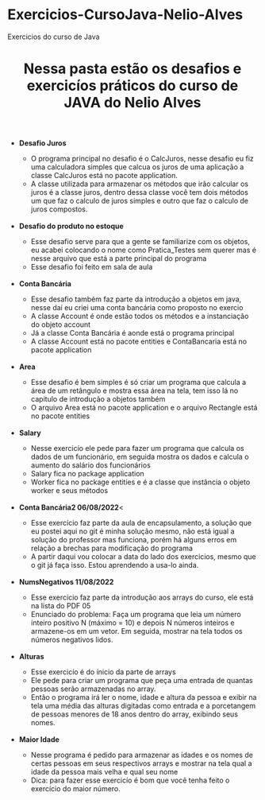 # Exercicios-CursoJava-Nelio-Alves
Exercicios do curso de Java
<body>
<header>
<h1> Nessa pasta estão os desafios e exercicíos práticos do curso de JAVA do Nelio Alves </h1>
</header>


<ul>
    <li><strong>Desafio Juros</strong></li>
    <ul>
        <li>O programa principal no desafio é o CalcJuros, nesse desafio eu fiz uma calculadora simples que calcua os juros de uma aplicação a classe CalcJuros está no  pacote application.</li>
        <li>A classe utilizada para armazenar os métodos que irão calcular os juros é a classe juros, dentro dessa classe você tem dois métodos um que faz o calculo de               juros simples e outro que faz o calculo de juros compostos.</li>
    </ul>
   <br>
    <li><strong>Desafio do produto no estoque</strong></li>
    <ul>
        <li>Esse desafio serve para que a gente se familiarize com os objetos, eu acabei colocando o nome como Pratica_Testes sem querer mas é nesse arquivo que está a  parte principal do programa</li>
        <li>Esse desafio foi feito em sala de aula</li>
    </ul>
    <br>
    <li><strong>Conta Bancária</strong></li>
    <ul>
        <li>Esse desafio também faz parte da introdução a objetos em java, nesse daí eu criei uma conta bancária como proposto no exercio</li>
        <li>A classe Account é onde estão todos os métodos e a instanciação do objeto account</li>
        <li>Já a classe Conta Bancária é aonde está o programa principal</li>
        <li>A classe Account está no pacote entities e ContaBancaria está no pacote application</li>
    </ul>
    <br>
    <li><strong>Area</strong></li>
       <ul>
           <li>Esse desafio é bem simples é só criar um programa que calcula a área de um retângulo e mostra essa área na tela, tem isso lá no capitulo de introdução a objetos também</li>
           <li>O arquivo Area está no pacote application e o arquivo Rectangle está no pacote entities</li>
       </ul>
    <br>
    <li><strong>Salary</strong></li>
       <ul>
           <li>Nesse exercicío ele pede para fazer um programa que calcula os dados de um funcionário, em seguida mostra os dados e calcula o aumento do salário dos funcionários</li>
           <li>Salary fica no package application</li>
           <li>Worker fica no package entities e é a classe que instância o objeto worker e seus métodos</li>
       </ul>
    <br>
    <li><strong>Conta Bancária2 06/08/2022</strong><</li>
        <ul>
            <li>Esse exercício faz parte da aula de encapsulamento, a solução que eu postei aqui no git é minha solução mesmo, não está igual a solução do professor mas funciona, porém há alguns erros em relação a brechas para modificação do programa</li>
            <li>A partir daqui vou colocar a data do lado dos exercicios, mesmo que o git já faça isso. Estou aprendendo a usa-lo ainda.</li>
        </ul>
     <br>
    <li><strong>NumsNegativos 11/08/2022</strong></li>
    <ul>
        <li>Esse exercicio faz parte da introdução aos arrays do curso, ele está na lista do PDF 05</li>
        <li>Enunciado do problema: Faça um programa que leia um número inteiro positivo N (máximo = 10) e depois N números inteiros
e armazene-os em um vetor. Em seguida, mostrar na tela todos os números negativos lidos.</li>
    </ul>
    <br>
    <li><strong>Alturas</strong></li>
    <ul>
        <li>Esse exercicío é do ínicio da parte de arrays</li>
        <li>Ele pede para criar um programa que peça uma entrada de quantas pessoas serão armazenadas no array.</li>
        <li>Então o programa irá ler o nome, idade e altura da pessoa e exibir na tela uma média das alturas digitadas como entrada e a porcetangem de pessoas menores de 18 anos dentro do array, exibindo seus nomes.</li>
    </ul>
    <br>
    <li><strong>Maior Idade</strong></li>
    <ul>
        <li>Nesse programa é pedido para armazenar as idades e os nomes de certas pessoas em seus respectivos arrays e mostrar na tela qual a idade da pessoa mais velha e qual seu nome</li>
        <li>Dica: para fazer esse exercicío é bom que você tenha feito o exercício do maior número.</li>
    </ul>
 </ul>
</body>
